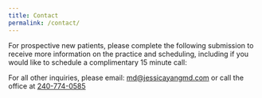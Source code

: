 ```yaml
---
title: Contact
permalink: /contact/
---
```


For prospective new patients, please complete the following submission to receive more information on the practice and scheduling, including if you would like to schedule a complimentary 15 minute call:

For all other inquiries, please email: <md@jessicayangmd.com> or call the office at <a href="tel:240-774-0585">240-774-0585</a>


